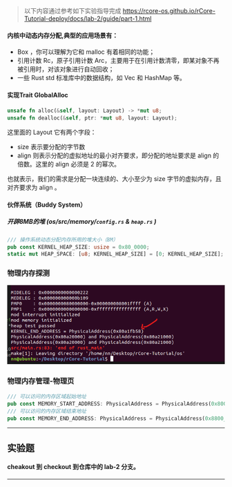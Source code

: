 > 以下内容通过参考如下实验指导完成
https://rcore-os.github.io/rCore-Tutorial-deploy/docs/lab-2/guide/part-1.html

#### 内核中动态内存分配,典型的应用场景有：

+ Box<T> ，你可以理解为它和 malloc 有着相同的功能；
+ 引用计数 Rc<T>，原子引用计数 Arc<T>，主要用于在引用计数清零，即某对象不再被引用时，对该对象进行自动回收；
+ 一些 Rust std 标准库中的数据结构，如 Vec 和 HashMap 等。

#### 实现Trait GlobalAlloc

```rust
unsafe fn alloc(&self, layout: Layout) -> *mut u8;
unsafe fn dealloc(&self, ptr: *mut u8, layout: Layout);
```
这里面的 Layout 它有两个字段：
+ size 表示要分配的字节数
+ align 则表示分配的虚拟地址的最小对齐要求，即分配的地址要求是 align 的倍数。这里的 align 必须是 2 的幂次。  

也就表示，我们的需求是分配一块连续的、大小至少为 size 字节的虚拟内存，且对齐要求为 align 。


#### 伙伴系统（Buddy System）
##### 开辟8MB的堆 (os/src/memory/```config.rs``` & ```heap.rs``` )
```rust
/// 操作系统动态分配内存所用的堆大小（8M）
pub const KERNEL_HEAP_SIZE: usize = 0x80_0000;
static mut HEAP_SPACE: [u8; KERNEL_HEAP_SIZE] = [0; KERNEL_HEAP_SIZE];
```


### 物理内存探测
![](pics/1.png)

### 物理内存管理-物理页
```rust
/// 可以访问的内存区域起始地址
pub const MEMORY_START_ADDRESS: PhysicalAddress = PhysicalAddress(0x8000_0000);
/// 可以访问的内存区域结束地址
pub const MEMORY_END_ADDRESS: PhysicalAddress = PhysicalAddress(0x8800_0000);
```

---
## 实验题
#### cheakout 到 checkout 到仓库中的 lab-2 分支。
---

